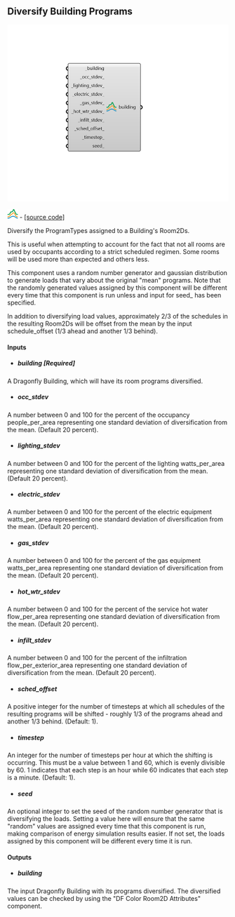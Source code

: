 ## Diversify Building Programs

![](../../images/components/Diversify_Building_Programs.png)

![](../../images/icons/Diversify_Building_Programs.png) - [[source code]](https://github.com/ladybug-tools/dragonfly-grasshopper/blob/master/dragonfly_grasshopper/src//DF%20Diversify%20Building%20Programs.py)


Diversify the ProgramTypes assigned to a Building's Room2Ds. 

This is useful when attempting to account for the fact that not all rooms are used by occupants according to a strict scheduled regimen. Some rooms will be used more than expected and others less. 

This component uses a random number generator and gaussian distribution to generate loads that vary about the original "mean" programs. Note that the randomly generated values assigned by this component will be different every time that this component is run unless and input for seed_ has been specified. 

In addition to diversifying load values, approximately 2/3 of the schedules in the resulting Room2Ds will be offset from the mean by the input schedule_offset (1/3 ahead and another 1/3 behind). 



#### Inputs
* ##### building [Required]
A Dragonfly Building, which will have its room programs diversified. 
* ##### occ_stdev 
A number between 0 and 100 for the percent of the occupancy people_per_area representing one standard deviation of diversification from the mean. (Default 20 percent). 
* ##### lighting_stdev 
A number between 0 and 100 for the percent of the lighting watts_per_area representing one standard deviation of diversification from the mean. (Default 20 percent). 
* ##### electric_stdev 
A number between 0 and 100 for the percent of the electric equipment watts_per_area representing one standard deviation of diversification from the mean. (Default 20 percent). 
* ##### gas_stdev 
A number between 0 and 100 for the percent of the gas equipment watts_per_area representing one standard deviation of diversification from the mean. (Default 20 percent). 
* ##### hot_wtr_stdev 
A number between 0 and 100 for the percent of the service hot water flow_per_area representing one standard deviation of diversification from the mean. (Default 20 percent). 
* ##### infilt_stdev 
A number between 0 and 100 for the percent of the infiltration flow_per_exterior_area representing one standard deviation of diversification from the mean. (Default 20 percent). 
* ##### sched_offset 
A positive integer for the number of timesteps at which all schedules of the resulting programs will be shifted - roughly 1/3 of the programs ahead and another 1/3 behind. (Default: 1). 
* ##### timestep 
An integer for the number of timesteps per hour at which the shifting is occurring. This must be a value between 1 and 60, which is evenly divisible by 60. 1 indicates that each step is an hour while 60 indicates that each step is a minute. (Default: 1). 
* ##### seed 
An optional integer to set the seed of the random number generator that is diversifying the loads. Setting a value here will ensure that the same "random" values are assigned every time that this component is run, making comparison of energy simulation results easier. If not set, the loads assigned by this component will be different every time it is run. 

#### Outputs
* ##### building
The input Dragonfly Building with its programs diversified. The diversified values can be checked by using the "DF Color Room2D Attributes" component. 